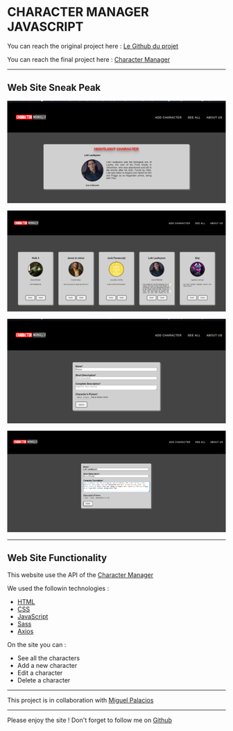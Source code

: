 # CHARACTER MANAGER JAVASCRIPT

You can reach the original project here :
[Le Github du projet](https://github.com/becodeorg/LIE-Jepsen-6/tree/master/02-the-hill/06-character-manager)

You can reach the final project here : [Character Manager](https://kiks4000.github.io/character-manager/)

---

## Web Site Sneak Peak

![INDEX](./assets/img/index.png)

![ALL PAGE](./assets/img/see%20all.png)

![ADD FORM](./assets/img/add%20form.png)

![EDIT FORM](./assets/img/editform.png)

---

## Web Site Functionality

This website use the API of the [Character Manager](https://character-database.becode.xyz/characters)

We used the followin technologies :
- [HTML](https://www.w3schools.com/html/html5_intro.asp)
- [CSS](https://www.w3schools.com/css/css_intro.asp)
- [JavaScript](https://www.w3schools.com/js/js_intro.asp)
- [Sass](https://sass-lang.com/)
- [Axios](https://github.com/axios/axios)


On the site you can :
- See all the characters
- Add a new character
- Edit a character
- Delete a character
 ---

This project is in collaboration with [Miguel Palacios](https://github.com/Palacios97)

---

Please enjoy the site !
Don't forget to follow me on [Github](https://github.com/Kiks4000)